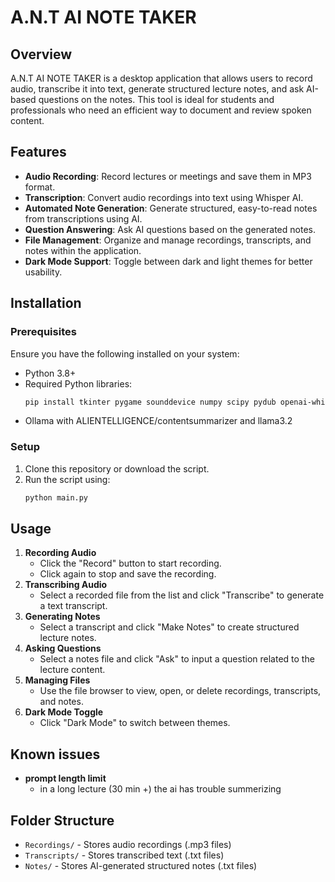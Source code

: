 # A.N.T AI NOTE TAKER

## Overview
A.N.T AI NOTE TAKER is a desktop application that allows users to record audio, transcribe it into text, generate structured lecture notes, and ask AI-based questions on the notes. This tool is ideal for students and professionals who need an efficient way to document and review spoken content.

## Features
- **Audio Recording**: Record lectures or meetings and save them in MP3 format.
- **Transcription**: Convert audio recordings into text using Whisper AI.
- **Automated Note Generation**: Generate structured, easy-to-read notes from transcriptions using AI.
- **Question Answering**: Ask AI questions based on the generated notes.
- **File Management**: Organize and manage recordings, transcripts, and notes within the application.
- **Dark Mode Support**: Toggle between dark and light themes for better usability.

## Installation
### Prerequisites
Ensure you have the following installed on your system:
- Python 3.8+
- Required Python libraries:
  ```sh
  pip install tkinter pygame sounddevice numpy scipy pydub openai-whisper ollama
  ```
- Ollama with ALIENTELLIGENCE/contentsummarizer and llama3.2

### Setup
1. Clone this repository or download the script.
2. Run the script using:
   ```sh
   python main.py
   ```

## Usage
1. **Recording Audio**
   - Click the "Record" button to start recording.
   - Click again to stop and save the recording.
2. **Transcribing Audio**
   - Select a recorded file from the list and click "Transcribe" to generate a text transcript.
3. **Generating Notes**
   - Select a transcript and click "Make Notes" to create structured lecture notes.
4. **Asking Questions**
   - Select a notes file and click "Ask" to input a question related to the lecture content.
5. **Managing Files**
   - Use the file browser to view, open, or delete recordings, transcripts, and notes.
6. **Dark Mode Toggle**
   - Click "Dark Mode" to switch between themes.

## Known issues
- **prompt length limit**
    - in a long lecture (30 min +) the ai has trouble summerizing

## Folder Structure
- `Recordings/` - Stores audio recordings (.mp3 files)
- `Transcripts/` - Stores transcribed text (.txt files)
- `Notes/` - Stores AI-generated structured notes (.txt files)

